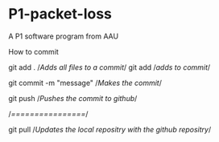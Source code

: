 # P1-packet-loss
A P1 software program from AAU


How to commit

git add . /*Adds all files to a commit*/
git add <file> /*adds <file> to commit*/
  
git commit -m "message" /*Makes the commit*/
  
git push /*Pushes the commit to github*/

/*================*/
  
git pull /*Updates the local repositry with the github repositry*/

